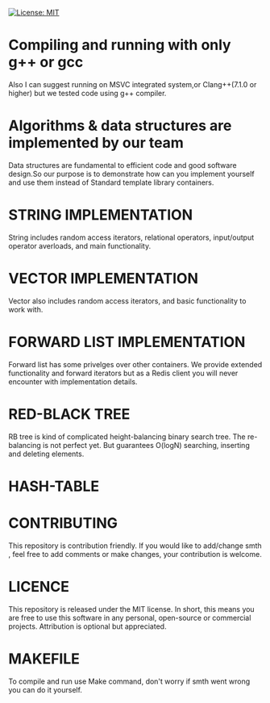 [![License: MIT](https://img.shields.io/badge/License-MIT-yellow.svg)](https://opensource.org/licenses/MIT)

# Compiling and running with only g++ or gcc

Also I can suggest running on MSVC integrated system,or Clang++(7.1.0 or higher) but we tested code using g++ compiler.

# Algorithms & data structures are implemented by our team

Data structures are fundamental to efficient code and good software design.So our purpose is to demonstrate how can you implement yourself and use them instead of Standard template library containers. 

# STRING IMPLEMENTATION

String includes random access iterators, relational operators, input/output operator averloads, and main functionality.

# VECTOR IMPLEMENTATION

Vector also includes random access iterators, and basic functionality to work with. 

# FORWARD LIST IMPLEMENTATION

Forward list has some privelges over other containers. We provide extended functionality and forward iterators but as a Redis client you will never encounter with implementation details.

# RED-BLACK TREE

RB tree is kind of complicated height-balancing binary search tree. The re-balancing is not perfect yet. But guarantees O(logN) searching, inserting and deleting elements.

# HASH-TABLE 


# CONTRIBUTING

This repository is contribution friendly. If you would like to add/change smth , feel free to add comments or make changes, your contribution is welcome.

# LICENCE

This repository is released under the MIT license. In short, this means you are free to use this software in any personal, open-source or commercial projects. Attribution is optional but appreciated.

# MAKEFILE
To compile and run use Make command, don't worry if smth went wrong you can do it yourself.
